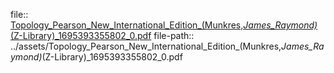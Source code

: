 file:: [Topology_Pearson_New_International_Edition_(Munkres,_James_Raymond)_(Z-Library)_1695393355802_0.pdf](../assets/Topology_Pearson_New_International_Edition_(Munkres,_James_Raymond)_(Z-Library)_1695393355802_0.pdf)
file-path:: ../assets/Topology_Pearson_New_International_Edition_(Munkres,_James_Raymond)_(Z-Library)_1695393355802_0.pdf
